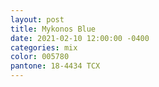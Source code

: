 ```yaml
---
layout: post
title: Mykonos Blue
date: 2021-02-10 12:00:00 -0400
categories: mix
color: 005780
pantone: 18-4434 TCX
---
```

